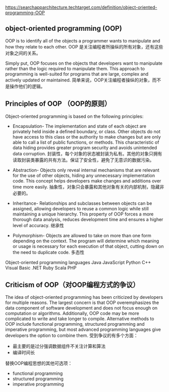 https://searchapparchitecture.techtarget.com/definition/object-oriented-programming-OOP
## object-oriented programming (OOP)

OOP is to identify all of the objects a programmer wants to manipulate and how they relate to each other.
OOP 是关注编程者所操纵的所有对象，还有这些对象之间的关系。

Simply put, OOP focuses on the objects that developers want to manipulate rather than the logic required to manipulate them. This approach to programming is well-suited for programs that are large, complex and actively updated or maintained. 
简单来说，OOP关注编程者操纵的对象，而不是操作他们的逻辑。

## Principles of OOP （OOP的原则）
Object-oriented programming is based on the following principles:

- Encapsulation- The implementation and state of each object are privately held inside a defined boundary, or class. Other objects do not have access to this class or the authority to make changes but are only able to call a list of public functions, or methods. This characteristic of data hiding provides greater program security and avoids unintended data corruption.
封装性，每个对象的状态被封装为私有。其他的对象只拥有读取封装类暴露的共有方法。保证了安全性，避免了无意识的数据污染。

- Abstraction- Objects only reveal internal mechanisms that are relevant for the use of other objects, hiding any unnecessary implementation code. This concept helps developers make changes and additions over time more easily.
抽象性，对象只会暴露和其他对象有关的内部机制，隐藏非必要的。

- Inheritance- Relationships and subclasses between objects can be assigned, allowing developers to reuse a common logic while still maintaining a unique hierarchy. This property of OOP forces a more thorough data analysis, reduces development time and ensures a higher level of accuracy.
继承性

- Polymorphism- Objects are allowed to take on more than one form depending on the context. The program will determine which meaning or usage is necessary for each execution of that object, cutting down on the need to duplicate code.
多态性

Object-oriented programming languages
Java
JavaScript
Python
C++
Visual Basic .NET
Ruby
Scala
PHP

## Criticism of OOP（对OOP编程方式的争议）
The idea of object-oriented programming has been criticized by developers for multiple reasons. The largest concern is that OOP overemphasizes the data component of software development and does not focus enough on computation or algorithms. Additionally, OOP code may be more complicated to write and take longer to compile. Alternative methods to OOP include functional programming, structured programming  and  imperative programming, but most advanced programming languages give developers the option to combine them.
受到争议的有多个方面：
- 最主要的是过分强调数据组件不关注计算和算法
- 编译时间长

替换OOP编程思想的其他可选项：
- functional programming
- structured programming
- imperative programming